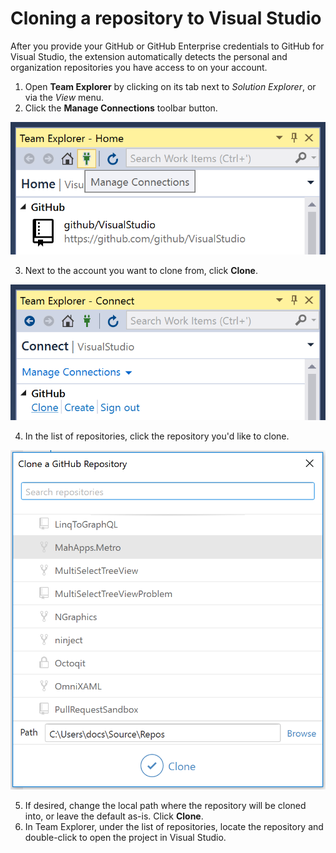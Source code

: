# Cloning a repository to Visual Studio

After you provide your GitHub or GitHub Enterprise credentials to GitHub for Visual Studio, the extension automatically detects the personal and organization repositories you have access to on your account.

1. Open **Team Explorer** by clicking on its tab next to *Solution Explorer*, or via the *View* menu.
2. Click the **Manage Connections** toolbar button.

![Location of the manage connections toolbar button in Team Explorer](images/manage-connections.png)

3. Next to the account you want to clone from, click **Clone**.

![Clone button in the GitHub section of Team Explorer](images/clone-link.png)

4. In the list of repositories, click the repository you'd like to clone.

![List of GitHub repositories that can be cloned inside a dialog](images/clone-dialog.png)

5. If desired, change the local path where the repository will be cloned into, or leave the default as-is. Click **Clone**.
6. In Team Explorer, under the list of repositories, locate the repository and double-click to open the project in Visual Studio.
